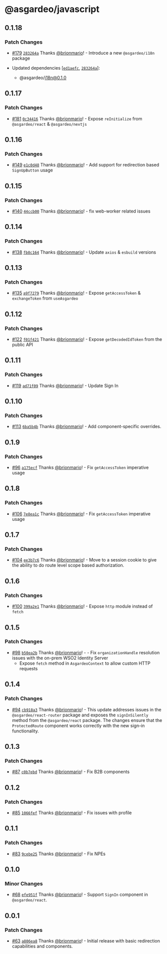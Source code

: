 # @asgardeo/javascript

## 0.1.18

### Patch Changes

- [#179](https://github.com/asgardeo/javascript/pull/179)
  [`283264a`](https://github.com/asgardeo/javascript/commit/283264a8dc923f04f08b04dce9375f5c13d51c6b) Thanks
  [@brionmario](https://github.com/brionmario)! - Introduce a new `@asgardeo/i18n` package

- Updated dependencies
  [[`ed1aefc`](https://github.com/asgardeo/javascript/commit/ed1aefccdd853ea4a3d88ff0be2b56931ba7a0fb),
  [`283264a`](https://github.com/asgardeo/javascript/commit/283264a8dc923f04f08b04dce9375f5c13d51c6b)]:
  - @asgardeo/i18n@0.1.0

## 0.1.17

### Patch Changes

- [#181](https://github.com/asgardeo/javascript/pull/181)
  [`0c34416`](https://github.com/asgardeo/javascript/commit/0c3441609a7de33d336b96e1acbe2443e9ea4132) Thanks
  [@brionmario](https://github.com/brionmario)! - Expose `reInitialize` from `@asgardeo/react` & `@asgardeo/nextjs`

## 0.1.16

### Patch Changes

- [#149](https://github.com/asgardeo/javascript/pull/149)
  [`e1c0d48`](https://github.com/asgardeo/javascript/commit/e1c0d48dc0139b51f1945b39b6be35e1ffbc6df7) Thanks
  [@brionmario](https://github.com/brionmario)! - Add support for redirection based `SignUpButton` usage

## 0.1.15

### Patch Changes

- [#140](https://github.com/asgardeo/javascript/pull/140)
  [`44ccb00`](https://github.com/asgardeo/javascript/commit/44ccb009798ca6f2c8102aa8ffc7bb7f32728688) Thanks
  [@brionmario](https://github.com/brionmario)! - fix web-worker related issues

## 0.1.14

### Patch Changes

- [#138](https://github.com/asgardeo/javascript/pull/138)
  [`fb8c164`](https://github.com/asgardeo/javascript/commit/fb8c16407445969c3fab60d468f85f7dbf6b0890) Thanks
  [@brionmario](https://github.com/brionmario)! - Update `axios` & `esbuild` versions

## 0.1.13

### Patch Changes

- [#135](https://github.com/asgardeo/javascript/pull/135)
  [`a9f7279`](https://github.com/asgardeo/javascript/commit/a9f72798c59a077eb58c56d40718ec529e76fec3) Thanks
  [@brionmario](https://github.com/brionmario)! - Expose `getAccessToken` & `exchangeToken` from `useAsgardeo`

## 0.1.12

### Patch Changes

- [#122](https://github.com/asgardeo/javascript/pull/122)
  [`f01f421`](https://github.com/asgardeo/javascript/commit/f01f421acb6bafe10142cb329641749cc4cd64bb) Thanks
  [@brionmario](https://github.com/brionmario)! - Expose `getDecodedIdToken` from the public API

## 0.1.11

### Patch Changes

- [#119](https://github.com/asgardeo/javascript/pull/119)
  [`ad71f09`](https://github.com/asgardeo/javascript/commit/ad71f09af3440b6e0b8d3aa1e93d0cbc941a1df3) Thanks
  [@brionmario](https://github.com/brionmario)! - Update Sign In

## 0.1.10

### Patch Changes

- [#113](https://github.com/asgardeo/javascript/pull/113)
  [`6ba5b4b`](https://github.com/asgardeo/javascript/commit/6ba5b4bed7e6d64fbedb7d9099ce8126c58de7eb) Thanks
  [@brionmario](https://github.com/brionmario)! - Add component-specific overrides.

## 0.1.9

### Patch Changes

- [#96](https://github.com/asgardeo/javascript/pull/96)
  [`a175ecf`](https://github.com/asgardeo/javascript/commit/a175ecf37a89e7c03e3fd45bb92a684c18dc5cf3) Thanks
  [@brionmario](https://github.com/brionmario)! - Fix `getAccessToken` imperative usage

## 0.1.8

### Patch Changes

- [#106](https://github.com/asgardeo/javascript/pull/106)
  [`7e8ea1c`](https://github.com/asgardeo/javascript/commit/7e8ea1ca9219c1c95404933e8261b2abfbcad767) Thanks
  [@brionmario](https://github.com/brionmario)! - Fix `getAccessToken` imperative usage

## 0.1.7

### Patch Changes

- [#104](https://github.com/asgardeo/javascript/pull/104)
  [`ee3b7c6`](https://github.com/asgardeo/javascript/commit/ee3b7c669dc4a3c401569ed2b1861256d8df90da) Thanks
  [@brionmario](https://github.com/brionmario)! - Move to a session cookie to give the ability to do route level scope
  based authorization.

## 0.1.6

### Patch Changes

- [#100](https://github.com/asgardeo/javascript/pull/100)
  [`399a2e1`](https://github.com/asgardeo/javascript/commit/399a2e14473c545a3c549aa626a028f1640f227f) Thanks
  [@brionmario](https://github.com/brionmario)! - Expose `http` module instead of `fetch`

## 0.1.5

### Patch Changes

- [#98](https://github.com/asgardeo/javascript/pull/98)
  [`b50ea2b`](https://github.com/asgardeo/javascript/commit/b50ea2b5be3f8a8056fe64edd2b09cba8ee69691) Thanks
  [@brionmario](https://github.com/brionmario)! - - Fix `organizationHandle` resolution issues with the on-prem WSO2
  Identity Server
  - Expose `fetch` method in `AsgardeoContext` to allow custom HTTP requests

## 0.1.4

### Patch Changes

- [#94](https://github.com/asgardeo/javascript/pull/94)
  [`cb918a3`](https://github.com/asgardeo/javascript/commit/cb918a30a4c195f0ca06f672d6146bbe4d555f27) Thanks
  [@brionmario](https://github.com/brionmario)! - This update addresses issues in the `@asgardeo/react-router` package
  and exposes the `signInSilently` method from the `@asgardeo/react` package. The changes ensure that the
  `ProtectedRoute` component works correctly with the new sign-in functionality.

## 0.1.3

### Patch Changes

- [#87](https://github.com/asgardeo/javascript/pull/87)
  [`c0b7ebd`](https://github.com/asgardeo/javascript/commit/c0b7ebd71adb258d3df9fc336dfcb122e6ff6434) Thanks
  [@brionmario](https://github.com/brionmario)! - Fix B2B components

## 0.1.2

### Patch Changes

- [#85](https://github.com/asgardeo/javascript/pull/85)
  [`1066fef`](https://github.com/asgardeo/javascript/commit/1066fefa855aa646b3026f6e682657e3980ca99b) Thanks
  [@brionmario](https://github.com/brionmario)! - Fix issues with profile

## 0.1.1

### Patch Changes

- [#83](https://github.com/asgardeo/javascript/pull/83)
  [`9cebe25`](https://github.com/asgardeo/javascript/commit/9cebe25b74c6429794ee583cd7f110f0a951851f) Thanks
  [@brionmario](https://github.com/brionmario)! - Fix NPEs

## 0.1.0

### Minor Changes

- [#68](https://github.com/asgardeo/javascript/pull/68)
  [`efe951f`](https://github.com/asgardeo/javascript/commit/efe951f3dd45a477360b5a3a16990a78dc26982f) Thanks
  [@brionmario](https://github.com/brionmario)! - Support `SignIn` component in `@asgardeo/react`.

## 0.0.1

### Patch Changes

- [#63](https://github.com/asgardeo/javascript/pull/63)
  [`a806ea8`](https://github.com/asgardeo/javascript/commit/a806ea83e1be5dbb13119b4ded21b26186fb72ef) Thanks
  [@brionmario](https://github.com/brionmario)! - Initial release with basic redirection capabilities and components.
